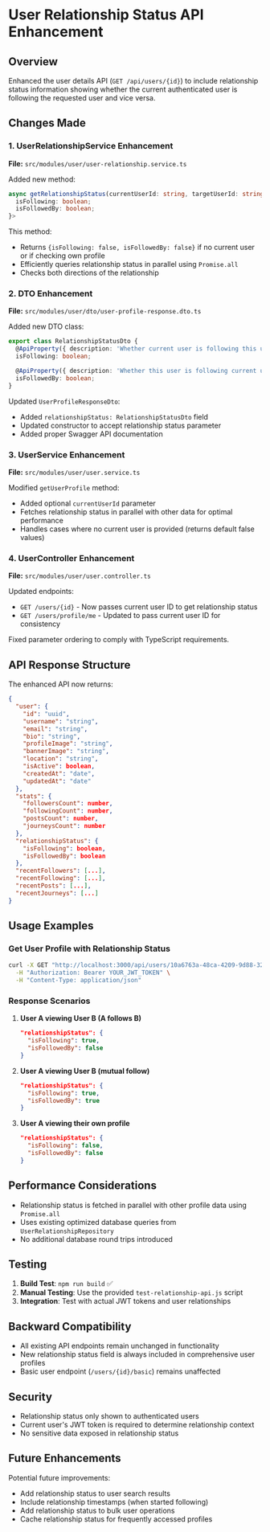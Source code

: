 # User Relationship Status API Enhancement

## Overview
Enhanced the user details API (`GET /api/users/{id}`) to include relationship status information showing whether the current authenticated user is following the requested user and vice versa.

## Changes Made

### 1. UserRelationshipService Enhancement
**File:** `src/modules/user/user-relationship.service.ts`

Added new method:
```typescript
async getRelationshipStatus(currentUserId: string, targetUserId: string): Promise<{
  isFollowing: boolean;
  isFollowedBy: boolean;
}> 
```

This method:
- Returns `{isFollowing: false, isFollowedBy: false}` if no current user or if checking own profile
- Efficiently queries relationship status in parallel using `Promise.all`
- Checks both directions of the relationship

### 2. DTO Enhancement  
**File:** `src/modules/user/dto/user-profile-response.dto.ts`

Added new DTO class:
```typescript
export class RelationshipStatusDto {
  @ApiProperty({ description: 'Whether current user is following this user' })
  isFollowing: boolean;

  @ApiProperty({ description: 'Whether this user is following current user back' })
  isFollowedBy: boolean;
}
```

Updated `UserProfileResponseDto`:
- Added `relationshipStatus: RelationshipStatusDto` field
- Updated constructor to accept relationship status parameter
- Added proper Swagger API documentation

### 3. UserService Enhancement
**File:** `src/modules/user/user.service.ts`

Modified `getUserProfile` method:
- Added optional `currentUserId` parameter
- Fetches relationship status in parallel with other data for optimal performance
- Handles cases where no current user is provided (returns default false values)

### 4. UserController Enhancement  
**File:** `src/modules/user/user.controller.ts`

Updated endpoints:
- `GET /users/{id}` - Now passes current user ID to get relationship status
- `GET /users/profile/me` - Updated to pass current user ID for consistency

Fixed parameter ordering to comply with TypeScript requirements.

## API Response Structure

The enhanced API now returns:

```json
{
  "user": {
    "id": "uuid",
    "username": "string",
    "email": "string",
    "bio": "string",
    "profileImage": "string",
    "bannerImage": "string",
    "location": "string",
    "isActive": boolean,
    "createdAt": "date",
    "updatedAt": "date"
  },
  "stats": {
    "followersCount": number,
    "followingCount": number,
    "postsCount": number,
    "journeysCount": number
  },
  "relationshipStatus": {
    "isFollowing": boolean,
    "isFollowedBy": boolean
  },
  "recentFollowers": [...],
  "recentFollowing": [...],
  "recentPosts": [...],
  "recentJourneys": [...]
}
```

## Usage Examples

### Get User Profile with Relationship Status
```bash
curl -X GET "http://localhost:3000/api/users/10a6763a-48ca-4209-9d88-32555a972fb6" \
  -H "Authorization: Bearer YOUR_JWT_TOKEN" \
  -H "Content-Type: application/json"
```

### Response Scenarios

1. **User A viewing User B (A follows B)**
   ```json
   "relationshipStatus": {
     "isFollowing": true,
     "isFollowedBy": false
   }
   ```

2. **User A viewing User B (mutual follow)**
   ```json
   "relationshipStatus": {
     "isFollowing": true,
     "isFollowedBy": true
   }
   ```

3. **User A viewing their own profile**
   ```json
   "relationshipStatus": {
     "isFollowing": false,
     "isFollowedBy": false
   }
   ```

## Performance Considerations

- Relationship status is fetched in parallel with other profile data using `Promise.all`
- Uses existing optimized database queries from `UserRelationshipRepository`
- No additional database round trips introduced

## Testing

1. **Build Test**: `npm run build` ✅
2. **Manual Testing**: Use the provided `test-relationship-api.js` script
3. **Integration**: Test with actual JWT tokens and user relationships

## Backward Compatibility

- All existing API endpoints remain unchanged in functionality
- New relationship status field is always included in comprehensive user profiles
- Basic user endpoint (`/users/{id}/basic`) remains unaffected

## Security

- Relationship status only shown to authenticated users
- Current user's JWT token is required to determine relationship context
- No sensitive data exposed in relationship status

## Future Enhancements

Potential future improvements:
- Add relationship status to user search results
- Include relationship timestamps (when started following)
- Add relationship status to bulk user operations
- Cache relationship status for frequently accessed profiles
